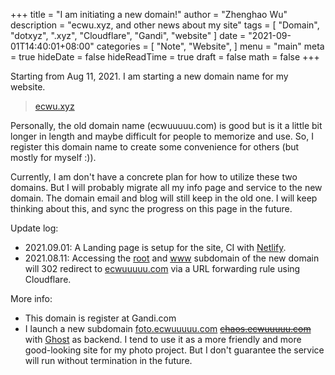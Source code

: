 +++
title = "I am initiating a new domain!"
author = "Zhenghao Wu"
description = "ecwu.xyz, and other news about my site"
tags = [
    "Domain",
    "dotxyz",
    ".xyz",
    "Cloudflare",
    "Gandi",
    "website"
]
date = "2021-09-01T14:40:01+08:00"
categories = [
    "Note",
    "Website",
]
menu = "main"
meta = true
hideDate = false
hideReadTime = true
draft = false
math = false
+++

Starting from Aug 11, 2021. I am starting a new domain name for my website.

> [ecwu.xyz](https://ecwu.xyz)

Personally, the old domain name (ecwuuuuu.com) is good but is it a little bit longer in length and maybe difficult for people to memorize and use. So, I register this domain name to create some convenience for others (but mostly for myself :)).

Currently, I am don't have a concrete plan for how to utilize these two domains. But I will probably migrate all my info page and service to the new domain. The domain email and blog will still keep in the old one. I will keep thinking about this, and sync the progress on this page in the future.

Update log:
- 2021.09.01: A Landing page is setup for the site, CI with [Netlify](https://www.netlify.com/).
- 2021.08.11: Accessing the [root](https://ecwu.xyz) and [www](https://www.ecwu.xyz) subdomain of the new domain will 302 redirect to [ecwuuuuu.com](https://ecwuuuuu.com) via a URL forwarding rule using Cloudflare.

More info:
- This domain is register at Gandi.com
- I launch a new subdomain [foto.ecwuuuuu.com](https://foto.ecwuuuuu.com) ~~[chaos.ecwuuuuu.com](https://chaos.ecwuuuuu.com)~~ with [Ghost](https://github.com/TryGhost/Ghost) as backend. I tend to use it as a more friendly and more good-looking site for my photo project. But I don't guarantee the service will run without termination in the future.
